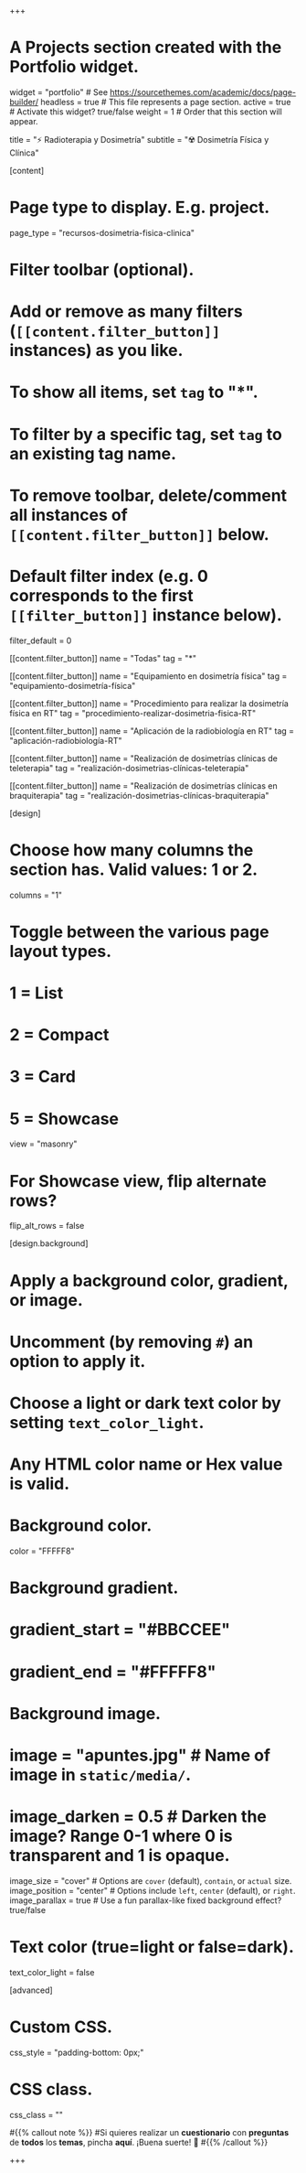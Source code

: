 +++
# A Projects section created with the Portfolio widget.
widget = "portfolio"  # See https://sourcethemes.com/academic/docs/page-builder/
headless = true  # This file represents a page section.
active = true  # Activate this widget? true/false
weight = 1  # Order that this section will appear.

title = "⚡️ Radioterapia y Dosimetría"
subtitle = "☢️ Dosimetría Física y Clínica"

[content]
  # Page type to display. E.g. project.
  page_type = "recursos-dosimetria-fisica-clinica"

  # Filter toolbar (optional).
  # Add or remove as many filters (`[[content.filter_button]]` instances) as you like.
  # To show all items, set `tag` to "*".
  # To filter by a specific tag, set `tag` to an existing tag name.
  # To remove toolbar, delete/comment all instances of `[[content.filter_button]]` below.

  # Default filter index (e.g. 0 corresponds to the first `[[filter_button]]` instance below).
  filter_default = 0

  [[content.filter_button]]
    name = "Todas"
    tag = "*"

  [[content.filter_button]]
    name = "Equipamiento en dosimetría física"
    tag = "equipamiento-dosimetría-física"

[[content.filter_button]]
    name = "Procedimiento para realizar la dosimetría física en RT"
    tag = "procedimiento-realizar-dosimetria-fisica-RT"

[[content.filter_button]]
    name = "Aplicación de la radiobiología en RT"
    tag = "aplicación-radiobiología-RT"

[[content.filter_button]]
    name = "Realización de dosimetrías clínicas de teleterapia"
    tag = "realización-dosimetrias-clínicas-teleterapia"

[[content.filter_button]]
    name = "Realización de dosimetrías clínicas en braquiterapia"
    tag = "realización-dosimetrias-clínicas-braquiterapia"



[design]
  # Choose how many columns the section has. Valid values: 1 or 2.
  columns = "1"

  # Toggle between the various page layout types.
  #   1 = List
  #   2 = Compact
  #   3 = Card
  #   5 = Showcase
  view = "masonry"

  # For Showcase view, flip alternate rows?
  flip_alt_rows = false

[design.background]
  # Apply a background color, gradient, or image.
  #   Uncomment (by removing `#`) an option to apply it.
  #   Choose a light or dark text color by setting `text_color_light`.
  #   Any HTML color name or Hex value is valid.

  # Background color.
  color = "FFFFF8"

  # Background gradient.
  # gradient_start = "#BBCCEE"
  # gradient_end = "#FFFFF8"

  # Background image.
  # image = "apuntes.jpg"  # Name of image in `static/media/`.
  # image_darken = 0.5  # Darken the image? Range 0-1 where 0 is transparent and 1 is opaque.
  image_size = "cover"  #  Options are `cover` (default), `contain`, or `actual` size.
  image_position = "center"  # Options include `left`, `center` (default), or `right`.
  image_parallax = true  # Use a fun parallax-like fixed background effect? true/false

  # Text color (true=light or false=dark).
  text_color_light = false

[advanced]
 # Custom CSS.
 css_style = "padding-bottom: 0px;"

 # CSS class.
 css_class = ""

#{{% callout note %}}
#Si quieres realizar un **cuestionario** con **preguntas** de **todos** los **temas**, pincha **aquí**. ¡Buena suerte! 🤞
#{{% /callout %}}

+++